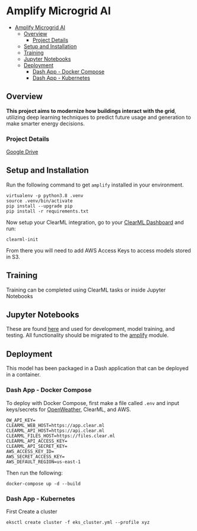 # Amplify Microgrid AI
- [Amplify Microgrid AI](#amplify-microgrid-ai)
  - [Overview](#overview)
    - [Project Details](#project-details)
  - [Setup and Installation](#setup-and-installation)
  - [Training](#training)
  - [Jupyter Notebooks](#jupyter-notebooks)
  - [Deployment](#deployment)
    - [Dash App - Docker Compose](#dash-app---docker-compose)
    - [Dash App - Kubernetes](#dash-app---kubernetes)

## Overview
**This project aims to modernize how buildings interact with the grid**, utilizing deep learning techniques to predict future usage and generation to make smarter energy decisions.

### Project Details
[Google Drive](https://drive.google.com/drive/folders/1sVjw4bLe3xxM489szpL0qAIXmHHzE7Xp?usp=sharing)

## Setup and Installation
Run the following command to get `amplify` installed in your environment.

```shell
virtualenv -p python3.8 .venv
source .venv/bin/activate
pip install --upgrade pip
pip install -r requirements.txt
```
Now setup your ClearML integration, go to your [ClearML Dashboard](https://app.clear.ml/dashboard) and run:
``` shell
clearml-init
```
From there you will need to add AWS Access Keys to access models stored in S3.

## Training
Training can be completed using ClearML tasks or inside Jupyter Notebooks

## Jupyter Notebooks
These are found [here](notebooks/) and  used for development, model training, and testing. All functionality should be migrated to the [amplify](amplify/) module.

## Deployment

This model has been packaged in a Dash application that can be deployed in a container.

### Dash App - Docker Compose
To deploy with Docker Compose, first make a file called `.env` and input keys/secrets for [OpenWeather](https://openweathermap.org/api/one-call-api), ClearML, and AWS.

```
OW_API_KEY=
CLEARML_WEB_HOST=https://app.clear.ml
CLEARML_API_HOST=https://api.clear.ml
CLEARML_FILES_HOST=https://files.clear.ml
CLEARML_API_ACCESS_KEY=
CLEARML_API_SECRET_KEY=
AWS_ACCESS_KEY_ID=
AWS_SECRET_ACCESS_KEY=
AWS_DEFAULT_REGION=us-east-1

```
Then run the following:

```
docker-compose up -d --build
```

### Dash App - Kubernetes

First Create a cluster

```
eksctl create cluster -f eks_cluster.yml --profile xyz
```
